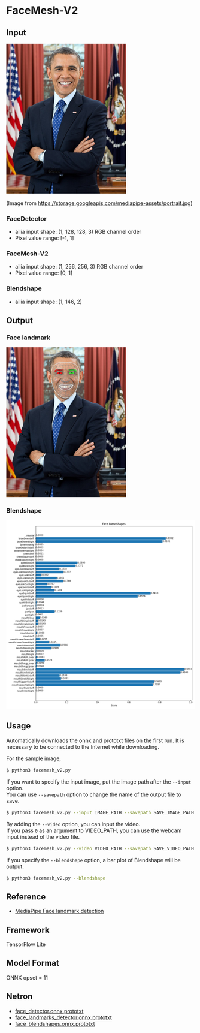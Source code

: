# FaceMesh-V2

## Input

<img src="demo.jpg" width="320px">

(Image from https://storage.googleapis.com/mediapipe-assets/portrait.jpg)

### FaceDetector

- ailia input shape: (1, 128, 128, 3) RGB channel order
- Pixel value range: [-1, 1]

### FaceMesh-V2

- ailia input shape: (1, 256, 256, 3) RGB channel order
- Pixel value range: [0, 1]

### Blendshape

- ailia input shape: (1, 146, 2)

## Output

### Face landmark

<img src="output.png" width="320px">

### Blendshape

<img src="bar_graph.png">

## Usage

Automatically downloads the onnx and prototxt files on the first run.
It is necessary to be connected to the Internet while downloading.

For the sample image,

``` bash
$ python3 facemesh_v2.py 
```

If you want to specify the input image, put the image path after the `--input` option.  
You can use `--savepath` option to change the name of the output file to save.

```bash
$ python3 facemesh_v2.py --input IMAGE_PATH --savepath SAVE_IMAGE_PATH
```

By adding the `--video` option, you can input the video.   
If you pass `0` as an argument to VIDEO_PATH, you can use the webcam input instead of the video file.

```bash
$ python3 facemesh_v2.py --video VIDEO_PATH --savepath SAVE_VIDEO_PATH
```

If you specify the `--blendshape` option, a bar plot of Blendshape will be output.
```bash
$ python3 facemesh_v2.py --blendshape
```

## Reference

- [MediaPipe Face landmark detection](https://developers.google.com/mediapipe/solutions/vision/face_landmarker)

## Framework

TensorFlow Lite

## Model Format

ONNX opset = 11

## Netron

- [face_detector.onnx.prototxt](https://netron.app/?url=https://storage.googleapis.com/ailia-models/facemesh_v2/face_detector.onnx.prototxt)
- [face_landmarks_detector.onnx.prototxt](https://netron.app/?url=https://storage.googleapis.com/ailia-models/facemesh_v2/face_landmarks_detector.onnx.prototxt)
- [face_blendshapes.onnx.prototxt](https://netron.app/?url=https://storage.googleapis.com/ailia-models/facemesh_v2/face_blendshapes.onnx.prototxt)
